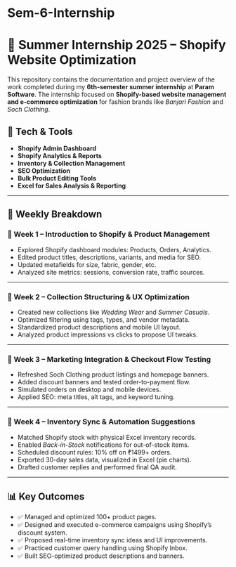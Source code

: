 # Sem-6-Internship
# 💼 Summer Internship 2025 – Shopify Website Optimization

This repository contains the documentation and project overview of the work completed during my **6th-semester summer internship** at **Param Software**. The internship focused on **Shopify-based website management and e-commerce optimization** for fashion brands like *Banjari Fashion* and *Soch Clothing*.

## 🚀 Tech & Tools

-  **Shopify Admin Dashboard**
-  **Shopify Analytics & Reports**
-  **Inventory & Collection Management**
-  **SEO Optimization**
-  **Bulk Product Editing Tools**
-  **Excel for Sales Analysis & Reporting**

---

## 📅 Weekly Breakdown

### 📌 Week 1 – Introduction to Shopify & Product Management
- Explored Shopify dashboard modules: Products, Orders, Analytics.
- Edited product titles, descriptions, variants, and media for SEO.
- Updated metafields for size, fabric, gender, etc.
- Analyzed site metrics: sessions, conversion rate, traffic sources.

---

### 📌 Week 2 – Collection Structuring & UX Optimization
- Created new collections like *Wedding Wear* and *Summer Casuals*.
- Optimized filtering using tags, types, and vendor metadata.
- Standardized product descriptions and mobile UI layout.
- Analyzed product impressions vs clicks to propose UI tweaks.

---

### 📌 Week 3 – Marketing Integration & Checkout Flow Testing
- Refreshed Soch Clothing product listings and homepage banners.
- Added discount banners and tested order-to-payment flow.
- Simulated orders on desktop and mobile devices.
- Applied SEO: meta titles, alt tags, and keyword tuning.

---

### 📌 Week 4 – Inventory Sync & Automation Suggestions
- Matched Shopify stock with physical Excel inventory records.
- Enabled *Back-in-Stock* notifications for out-of-stock items.
- Scheduled discount rules: 10% off on ₹1499+ orders.
- Exported 30-day sales data, visualized in Excel (pie charts).
- Drafted customer replies and performed final QA audit.

---

## 📊 Key Outcomes

- ✅ Managed and optimized 100+ product pages.
- ✅ Designed and executed e-commerce campaigns using Shopify’s discount system.
- ✅ Proposed real-time inventory sync ideas and UI improvements.
- ✅ Practiced customer query handling using Shopify Inbox.
- ✅ Built SEO-optimized product descriptions and banners.
